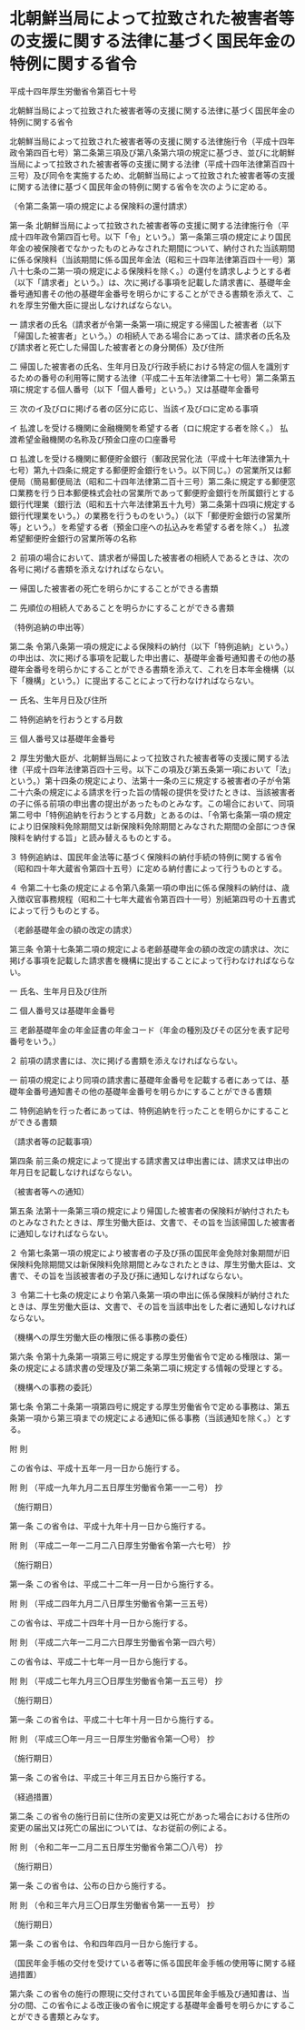 # 北朝鮮当局によって拉致された被害者等の支援に関する法律に基づく国民年金の特例に関する省令

平成十四年厚生労働省令第百七十号

北朝鮮当局によって拉致された被害者等の支援に関する法律に基づく国民年金の特例に関する省令

北朝鮮当局によって拉致された被害者等の支援に関する法律施行令（平成十四年政令第四百七号）第二条第三項及び第八条第六項の規定に基づき、並びに北朝鮮当局によって拉致された被害者等の支援に関する法律（平成十四年法律第百四十三号）及び同令を実施するため、北朝鮮当局によって拉致された被害者等の支援に関する法律に基づく国民年金の特例に関する省令を次のように定める。

（令第二条第一項の規定による保険料の還付請求）

第一条 北朝鮮当局によって拉致された被害者等の支援に関する法律施行令（平成十四年政令第四百七号。以下「令」という。）第一条第三項の規定により国民年金の被保険者でなかったものとみなされた期間について、納付された当該期間に係る保険料（当該期間に係る国民年金法（昭和三十四年法律第百四十一号）第八十七条の二第一項の規定による保険料を除く。）の還付を請求しようとする者（以下「請求者」という。）は、次に掲げる事項を記載した請求書に、基礎年金番号通知書その他の基礎年金番号を明らかにすることができる書類を添えて、これを厚生労働大臣に提出しなければならない。

一 請求者の氏名（請求者が令第一条第一項に規定する帰国した被害者（以下「帰国した被害者」という。）の相続人である場合にあっては、請求者の氏名及び請求者と死亡した帰国した被害者との身分関係）及び住所

二 帰国した被害者の氏名、生年月日及び行政手続における特定の個人を識別するための番号の利用等に関する法律（平成二十五年法律第二十七号）第二条第五項に規定する個人番号（以下「個人番号」という。）又は基礎年金番号

三 次のイ及びロに掲げる者の区分に応じ、当該イ及びロに定める事項

イ 払渡しを受ける機関に金融機関を希望する者（ロに規定する者を除く。） 払渡希望金融機関の名称及び預金口座の口座番号

ロ 払渡しを受ける機関に郵便貯金銀行（郵政民営化法（平成十七年法律第九十七号）第九十四条に規定する郵便貯金銀行をいう。以下同じ。）の営業所又は郵便局（簡易郵便局法（昭和二十四年法律第二百十三号）第二条に規定する郵便窓口業務を行う日本郵便株式会社の営業所であって郵便貯金銀行を所属銀行とする銀行代理業（銀行法（昭和五十六年法律第五十九号）第二条第十四項に規定する銀行代理業をいう。）の業務を行うものをいう。）（以下「郵便貯金銀行の営業所等」という。）を希望する者（預金口座への払込みを希望する者を除く。） 払渡希望郵便貯金銀行の営業所等の名称

２ 前項の場合において、請求者が帰国した被害者の相続人であるときは、次の各号に掲げる書類を添えなければならない。

一 帰国した被害者の死亡を明らかにすることができる書類

二 先順位の相続人であることを明らかにすることができる書類

（特例追納の申出等）

第二条 令第八条第一項の規定による保険料の納付（以下「特例追納」という。）の申出は、次に掲げる事項を記載した申出書に、基礎年金番号通知書その他の基礎年金番号を明らかにすることができる書類を添えて、これを日本年金機構（以下「機構」という。）に提出することによって行わなければならない。

一 氏名、生年月日及び住所

二 特例追納を行おうとする月数

三 個人番号又は基礎年金番号

２ 厚生労働大臣が、北朝鮮当局によって拉致された被害者等の支援に関する法律（平成十四年法律第百四十三号。以下この項及び第五条第一項において「法」という。）第十四条の規定により、法第十一条の三に規定する被害者の子が令第二十六条の規定による請求を行った旨の情報の提供を受けたときは、当該被害者の子に係る前項の申出書の提出があったものとみなす。この場合において、同項第二号中「特例追納を行おうとする月数」とあるのは、「令第七条第一項の規定により旧保険料免除期間又は新保険料免除期間とみなされた期間の全部につき保険料を納付する旨」と読み替えるものとする。

３ 特例追納は、国民年金法等に基づく保険料の納付手続の特例に関する省令（昭和四十年大蔵省令第四十五号）に定める納付書によって行うものとする。

４ 令第二十七条の規定による令第八条第一項の申出に係る保険料の納付は、歳入徴収官事務規程（昭和二十七年大蔵省令第百四十一号）別紙第四号の十五書式によって行うものとする。

（老齢基礎年金の額の改定の請求）

第三条 令第十七条第二項の規定による老齢基礎年金の額の改定の請求は、次に掲げる事項を記載した請求書を機構に提出することによって行わなければならない。

一 氏名、生年月日及び住所

二 個人番号又は基礎年金番号

三 老齢基礎年金の年金証書の年金コード（年金の種別及びその区分を表す記号番号をいう。）

２ 前項の請求書には、次に掲げる書類を添えなければならない。

一 前項の規定により同項の請求書に基礎年金番号を記載する者にあっては、基礎年金番号通知書その他の基礎年金番号を明らかにすることができる書類

二 特例追納を行った者にあっては、特例追納を行ったことを明らかにすることができる書類

（請求者等の記載事項）

第四条 前三条の規定によって提出する請求書又は申出書には、請求又は申出の年月日を記載しなければならない。

（被害者等への通知）

第五条 法第十一条第三項の規定により帰国した被害者の保険料が納付されたものとみなされたときは、厚生労働大臣は、文書で、その旨を当該帰国した被害者に通知しなければならない。

２ 令第七条第一項の規定により被害者の子及び孫の国民年金免除対象期間が旧保険料免除期間又は新保険料免除期間とみなされたときは、厚生労働大臣は、文書で、その旨を当該被害者の子及び孫に通知しなければならない。

３ 令第二十七条の規定により令第八条第一項の申出に係る保険料が納付されたときは、厚生労働大臣は、文書で、その旨を当該申出をした者に通知しなければならない。

（機構への厚生労働大臣の権限に係る事務の委任）

第六条 令第十九条第一項第三号に規定する厚生労働省令で定める権限は、第一条の規定による請求書の受理及び第二条第二項に規定する情報の受理とする。

（機構への事務の委託）

第七条 令第二十条第一項第四号に規定する厚生労働省令で定める事務は、第五条第一項から第三項までの規定による通知に係る事務（当該通知を除く。）とする。

附 則

この省令は、平成十五年一月一日から施行する。

附 則 （平成一九年九月二五日厚生労働省令第一一二号） 抄

（施行期日）

第一条 この省令は、平成十九年十月一日から施行する。

附 則 （平成二一年一二月二八日厚生労働省令第一六七号） 抄

（施行期日）

第一条 この省令は、平成二十二年一月一日から施行する。

附 則 （平成二四年九月二八日厚生労働省令第一三五号）

この省令は、平成二十四年十月一日から施行する。

附 則 （平成二六年一二月二六日厚生労働省令第一四六号）

この省令は、平成二十七年一月一日から施行する。

附 則 （平成二七年九月三〇日厚生労働省令第一五三号） 抄

（施行期日）

第一条 この省令は、平成二十七年十月一日から施行する。

附 則 （平成三〇年一月三一日厚生労働省令第一〇号） 抄

（施行期日）

第一条 この省令は、平成三十年三月五日から施行する。

（経過措置）

第二条 この省令の施行日前に住所の変更又は死亡があった場合における住所の変更の届出又は死亡の届出については、なお従前の例による。

附 則 （令和二年一二月二五日厚生労働省令第二〇八号） 抄

（施行期日）

第一条 この省令は、公布の日から施行する。

附 則 （令和三年六月三〇日厚生労働省令第一一五号） 抄

（施行期日）

第一条 この省令は、令和四年四月一日から施行する。

（国民年金手帳の交付を受けている者等に係る国民年金手帳の使用等に関する経過措置）

第六条 この省令の施行の際現に交付されている国民年金手帳及び通知書は、当分の間、この省令による改正後の省令に規定する基礎年金番号を明らかにすることができる書類とみなす。
